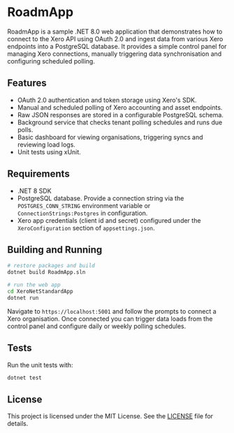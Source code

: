 # RoadmApp

RoadmApp is a sample .NET 8.0 web application that demonstrates how to
connect to the Xero API using OAuth 2.0 and ingest data from various Xero
endpoints into a PostgreSQL database.  It provides a simple control panel for
managing Xero connections, manually triggering data synchronisation and
configuring scheduled polling.

## Features

- OAuth 2.0 authentication and token storage using Xero's SDK.
- Manual and scheduled polling of Xero accounting and asset endpoints.
- Raw JSON responses are stored in a configurable PostgreSQL schema.
- Background service that checks tenant polling schedules and runs due polls.
- Basic dashboard for viewing organisations, triggering syncs and reviewing
  load logs.
- Unit tests using xUnit.

## Requirements

- .NET 8 SDK
- PostgreSQL database.  Provide a connection string via the
  `POSTGRES_CONN_STRING` environment variable or `ConnectionStrings:Postgres`
  in configuration.
- Xero app credentials (client id and secret) configured under the
  `XeroConfiguration` section of `appsettings.json`.

## Building and Running

```bash
# restore packages and build
dotnet build RoadmApp.sln

# run the web app
cd XeroNetStandardApp
dotnet run
```

Navigate to `https://localhost:5001` and follow the prompts to connect a Xero
organisation.  Once connected you can trigger data loads from the control panel
and configure daily or weekly polling schedules.

## Tests

Run the unit tests with:

```bash
dotnet test
```

## License

This project is licensed under the MIT License.  See the [LICENSE](LICENSE)
file for details.
